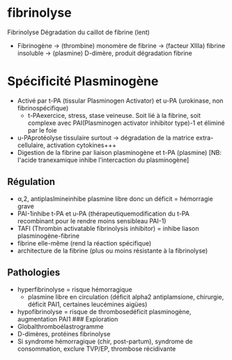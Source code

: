# fibrinolyse



Fibrinolyse
Dégradation du caillot de fibrine (lent) 

- Fibrinogène -> (thrombine) monomère de fibrine -> (facteur XIIIa) fibrine insoluble -> (plasmine) D-dimère, produit dégradation fibrine 


# Spécificité Plasminogène


- Activé par t-PA (tissular Plasminogen Activator) et u-PA (urokinase, non fibrinospécifique) 
    - t-PAexercice, stress, stase veineuse. Soit lié à la fibrine, soit complexe avec PAI(Plasminogen activator inhibitor type)-1 et éliminé par le foie 
- u-PAprotéolyse tissulaire surtout -> dégradation de la matrice extra-cellulaire, activation cytokines+++ 
- Digestion de la fibrine par liaison plasminogène et t-PA (plasmine) [NB: l'acide tranexamique inhibe l'intercaction du plasminogène] 


## Régulation


- α,2, antiplaslmineinhibe plasmine libre donc un déficit = hémorragie grave 
- PAI-1inhibe t-PA et u-PA (thérapeutiquemodification du t-PA recombinant pour le rendre moins sensibleau PAI-1) 
- TAFI (Thrombin activatable fibrinolysis inhibitor) = inhibe liason plasminogène-fibrine 
- fibrine elle-même (rend la réaction spécifique) 
- architecture de la fibrine (plus ou moins résistante à la fibrinolyse) 


## Pathologies


- hyperfibrinolyse = risque hémorragique
    - plasmine libre en circulation (déficit alpha2 antiplamsione, chirurgie, déficit PAI1, certaines leucémines aigües) 
- hypofibrinolyse = risque de thrombosedéficit plasminogène, augmentation PAI1 ### Exploration 
- Globalthromboélastrogramme 
- D-dimères, protéines fibrinolyse 
- Si syndrome hémorragique (chir, post-partum), syndrome de consommation, exclure TVP/EP, thrombose récidivante 

